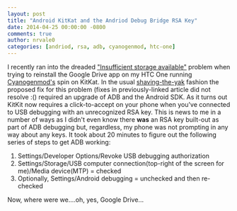 ```yaml
---
layout: post
title: "Android KitKat and the Andriod Debug Bridge RSA Key"
date: 2014-04-25 00:00:00 -0800
comments: true
author: nrvale0
categories: [andriod, rsa, adb, cyanogenmod, htc-one]
---
```

I recently ran into the dreaded ["Insufficient storage available"](http://www.itworld.com/mobile-wireless/403955/insufficient-storage-available-android-and-how-fix-it-aka-unix-y-man-behind-c) problem when trying to reinstall the Google Drive app on my HTC One running [Cyanogenmod's](http://www.cyanogenmod.com) spin on KitKat. In the usual [shaving-the-yak](http://www.urbandictionary.com/define.php?term=yak%20shaving) fashion the proposed fix for this problem (fixes in previously-linked article did not resolve :() required an upgrade of ADB and the Android SDK. As it turns out KitKit now requires a click-to-accept on your phone when you've connected to USB debugging with an unrecognized RSA key. This is news to me in a number of ways as I didn't even know there **was** an RSA key built-out as part of ADB debugging but, regardless, my phone was not prompting in any way about any keys. It took about 20 minutes to figure out the following series of steps to get ADB working:

1. Settings/Developer Options/Revoke USB debugging authorization
1. Settings/Storage/USB computer connection(top-right of the screen for me)/Media device(MTP) = checked
1. Optionally, Settings/Android debugging = unchecked and then re-checked

Now, where were we....oh, yes, Google Drive...

